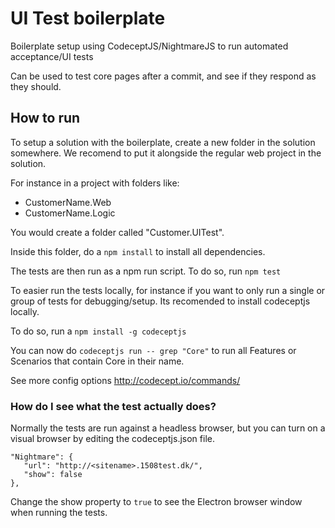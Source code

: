 # UI Test boilerplate

Boilerplate setup using CodeceptJS/NightmareJS to run automated acceptance/UI tests

Can be used to test core pages after a commit, and see if they respond as they should.

## How to run

To setup a solution with the boilerplate, create a new folder in the solution somewhere. We recomend to put it alongside the regular web project in the solution.

For instance in a project with folders like:

 - CustomerName.Web
 - CustomerName.Logic

You would create a folder called "Customer.UITest".

Inside this folder, do a `npm install` to install all dependencies.

The tests are then run as a npm run script. To do so, run `npm test`

To easier run the tests locally, for instance if you want to only run a single or group of tests for debugging/setup. Its recomended to install codeceptjs locally.

To do so, run a `npm install -g codeceptjs`

You can now do `codeceptjs run -- grep "Core"` to run all Features or Scenarios that contain Core in their name.

See more config options http://codecept.io/commands/

### How do I see what the test actually does?

Normally the tests are run against a headless browser, but you can turn on a visual browser by editing the codeceptjs.json file.

```
"Nightmare": {
   "url": "http://<sitename>.1508test.dk/",
   "show": false
},
```
Change the show property to `true` to see the Electron browser window when running the tests.
